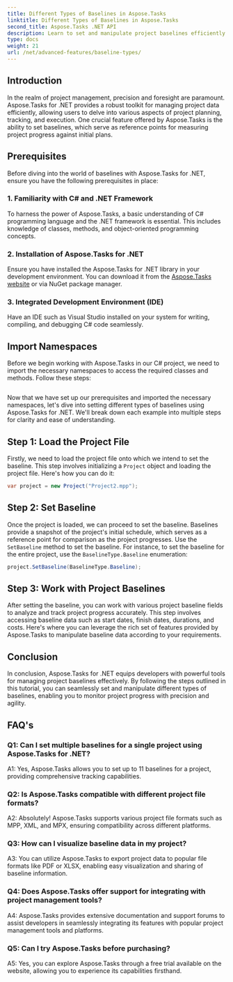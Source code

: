 ```yaml
---
title: Different Types of Baselines in Aspose.Tasks
linktitle: Different Types of Baselines in Aspose.Tasks
second_title: Aspose.Tasks .NET API
description: Learn to set and manipulate project baselines efficiently using Aspose.Tasks for .NET.
type: docs
weight: 21
url: /net/advanced-features/baseline-types/
---
```

## Introduction

In the realm of project management, precision and foresight are paramount. Aspose.Tasks for .NET provides a robust toolkit for managing project data efficiently, allowing users to delve into various aspects of project planning, tracking, and execution. One crucial feature offered by Aspose.Tasks is the ability to set baselines, which serve as reference points for measuring project progress against initial plans.

## Prerequisites

Before diving into the world of baselines with Aspose.Tasks for .NET, ensure you have the following prerequisites in place:

### 1. Familiarity with C# and .NET Framework

To harness the power of Aspose.Tasks, a basic understanding of C# programming language and the .NET framework is essential. This includes knowledge of classes, methods, and object-oriented programming concepts.

### 2. Installation of Aspose.Tasks for .NET

Ensure you have installed the Aspose.Tasks for .NET library in your development environment. You can download it from the [Aspose.Tasks website](https://releases.aspose.com/tasks/net/) or via NuGet package manager.

### 3. Integrated Development Environment (IDE)

Have an IDE such as Visual Studio installed on your system for writing, compiling, and debugging C# code seamlessly.

## Import Namespaces

Before we begin working with Aspose.Tasks in our C# project, we need to import the necessary namespaces to access the required classes and methods. Follow these steps:

```csharp

```

Now that we have set up our prerequisites and imported the necessary namespaces, let's dive into setting different types of baselines using Aspose.Tasks for .NET. We'll break down each example into multiple steps for clarity and ease of understanding.

## Step 1: Load the Project File

Firstly, we need to load the project file onto which we intend to set the baseline. This step involves initializing a `Project` object and loading the project file. Here's how you can do it:

```csharp
var project = new Project("Project2.mpp");
```

## Step 2: Set Baseline

Once the project is loaded, we can proceed to set the baseline. Baselines provide a snapshot of the project's initial schedule, which serves as a reference point for comparison as the project progresses. Use the `SetBaseline` method to set the baseline. For instance, to set the baseline for the entire project, use the `BaselineType.Baseline` enumeration:

```csharp
project.SetBaseline(BaselineType.Baseline);
```

## Step 3: Work with Project Baselines

After setting the baseline, you can work with various project baseline fields to analyze and track project progress accurately. This step involves accessing baseline data such as start dates, finish dates, durations, and costs. Here's where you can leverage the rich set of features provided by Aspose.Tasks to manipulate baseline data according to your requirements.

## Conclusion

In conclusion, Aspose.Tasks for .NET equips developers with powerful tools for managing project baselines effectively. By following the steps outlined in this tutorial, you can seamlessly set and manipulate different types of baselines, enabling you to monitor project progress with precision and agility.

## FAQ's

### Q1: Can I set multiple baselines for a single project using Aspose.Tasks for .NET?

A1: Yes, Aspose.Tasks allows you to set up to 11 baselines for a project, providing comprehensive tracking capabilities.

### Q2: Is Aspose.Tasks compatible with different project file formats?

A2: Absolutely! Aspose.Tasks supports various project file formats such as MPP, XML, and MPX, ensuring compatibility across different platforms.

### Q3: How can I visualize baseline data in my project?

A3: You can utilize Aspose.Tasks to export project data to popular file formats like PDF or XLSX, enabling easy visualization and sharing of baseline information.

### Q4: Does Aspose.Tasks offer support for integrating with project management tools?

A4: Aspose.Tasks provides extensive documentation and support forums to assist developers in seamlessly integrating its features with popular project management tools and platforms.

### Q5: Can I try Aspose.Tasks before purchasing?

A5: Yes, you can explore Aspose.Tasks through a free trial available on the website, allowing you to experience its capabilities firsthand.
